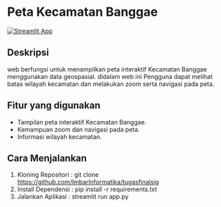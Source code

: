 # Peta Kecamatan Banggae

[![Streamlit App](https://static.streamlit.io/badges/streamlit_badge_black_white.svg)](https://intan-tugasfinalsig-app-kpwddt.streamlit.app/)  

## Deskripsi
web berfungsi untuk menampilkan peta interaktif Kecamatan Banggae menggunakan data geospasial. didalam web ini Pengguna dapat melihat batas wilayah kecamatan dan melakukan zoom serta navigasi pada peta.

## Fitur yang digunakan
* Tampilan peta interaktif Kecamatan Banggae.
* Kemampuan zoom dan navigasi pada peta.
* Informasi wilayah kecamatan.

## Cara Menjalankan
1. Kloning Repositori : git clone https://github.com/ImbarInformatika/tugasfinalsig
2. Install Dependensi : pip install -r requirements.txt
3. Jalankan Aplikasi : streamlit run app.py

